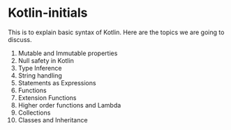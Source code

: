 # Kotlin-initials

This is to explain basic syntax of Kotlin. Here are the topics we are going to discuss.
1.  Mutable and Immutable properties
2.  Null safety in Kotlin
3.  Type Inference
4.  String handling
5.  Statements as Expressions
6.  Functions
7.  Extension Functions
8.  Higher order functions and Lambda
9.  Collections
10. Classes and Inheritance
